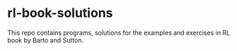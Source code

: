 # rl-book-solutions
This repo contains programs, solutions for the examples and exercises in RL book by Barto and Sutton.
